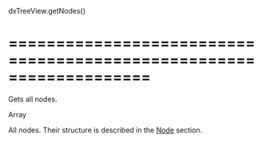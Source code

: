 <!--id-->dxTreeView.getNodes()<!--/id-->
===================================================================
===================================================================

<!--shortDescription-->
Gets all nodes.
<!--/shortDescription-->

<!--returnType-->Array<dxTreeViewNode><!--/returnType-->
<!--returnDescription-->
All nodes. Their structure is described in the [Node](/Documentation/ApiReference/UI_Widgets/dxTreeView/Node/) section.
<!--/returnDescription-->

<!--fullDescription-->

<!--/fullDescription-->